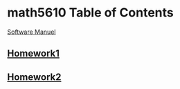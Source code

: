 # math5610 Table of Contents

[Software Manuel](software_manual/softwareManual)


## [Homework1](homework1)
## [Homework2](homework2)
